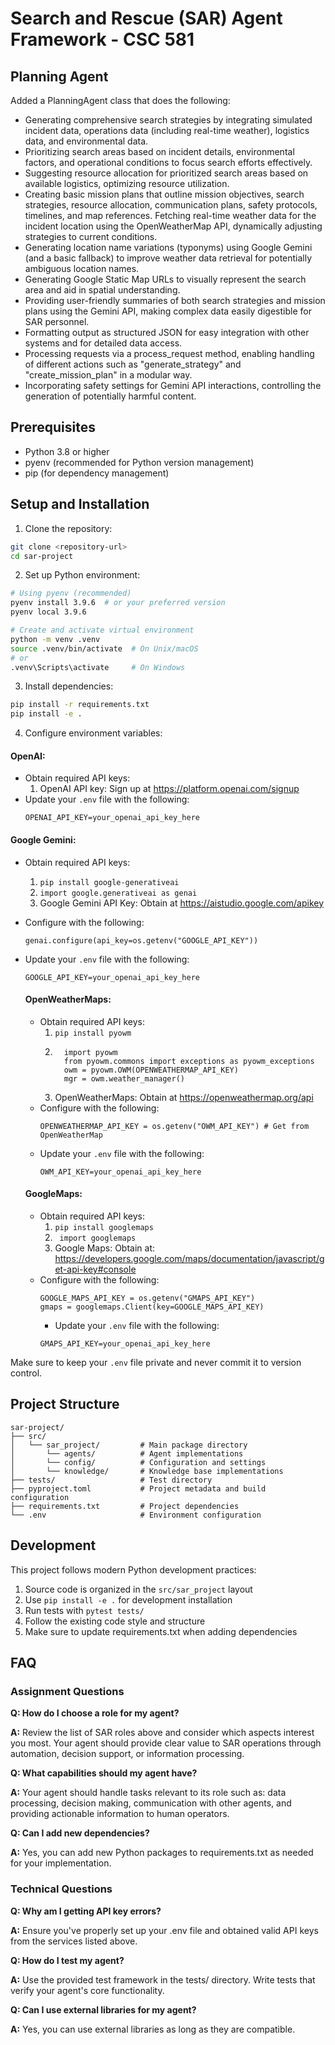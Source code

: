 # Search and Rescue (SAR) Agent Framework - CSC 581

## Planning Agent
Added a PlanningAgent class that does the following:
- Generating comprehensive search strategies by integrating simulated incident data, operations data (including real-time weather), logistics data, and environmental data.
- Prioritizing search areas based on incident details, environmental factors, and operational conditions to focus search efforts effectively. 
- Suggesting resource allocation for prioritized search areas based on available logistics, optimizing resource utilization. 
- Creating basic mission plans that outline mission objectives, search strategies, resource allocation, communication plans, safety protocols, timelines, and map references. Fetching real-time weather data for the incident location using the OpenWeatherMap API, dynamically adjusting strategies to current conditions. 
- Generating location name variations (typonyms) using Google Gemini (and a basic fallback) to improve weather data retrieval for potentially ambiguous location names. 
- Generating Google Static Map URLs to visually represent the search area and aid in spatial understanding. 
- Providing user-friendly summaries of both search strategies and mission plans using the Gemini API, making complex data easily digestible for SAR personnel. 
- Formatting output as structured JSON for easy integration with other systems and for detailed data access. 
- Processing requests via a process_request method, enabling handling of different actions such as "generate_strategy" and "create_mission_plan" in a modular way. 
- Incorporating safety settings for Gemini API interactions, controlling the generation of potentially harmful content.


## Prerequisites

- Python 3.8 or higher
- pyenv (recommended for Python version management)
- pip (for dependency management)

## Setup and Installation

1. Clone the repository:
```bash
git clone <repository-url>
cd sar-project
```

2. Set up Python environment:
```bash
# Using pyenv (recommended)
pyenv install 3.9.6  # or your preferred version
pyenv local 3.9.6

# Create and activate virtual environment
python -m venv .venv
source .venv/bin/activate  # On Unix/macOS
# or
.venv\Scripts\activate     # On Windows
```

3. Install dependencies:
```bash
pip install -r requirements.txt
pip install -e .
```

4. Configure environment variables:

#### OpenAI:
- Obtain required API keys:
  1. OpenAI API key: Sign up at https://platform.openai.com/signup
- Update your `.env` file with the following:
    ```
    OPENAI_API_KEY=your_openai_api_key_here
    ```
#### Google Gemini:
- Obtain required API keys:
  1. ``` pip install google-generativeai ```
  2. ``` import google.generativeai as genai ```
  3. Google Gemini API Key: Obtain at https://aistudio.google.com/apikey
- Configure with the following:
  ```
  genai.configure(api_key=os.getenv("GOOGLE_API_KEY"))
  ```
- Update your `.env` file with the following:
    ```
    GOOGLE_API_KEY=your_openai_api_key_here
    ```

  #### OpenWeatherMaps:
  - Obtain required API keys:
    1. ``` pip install pyowm ```
    2. ```
         import pyowm 
         from pyowm.commons import exceptions as pyowm_exceptions
         owm = pyowm.OWM(OPENWEATHERMAP_API_KEY)
         mgr = owm.weather_manager()
       ```
    3. OpenWeatherMaps: Obtain at https://openweathermap.org/api
  - Configure with the following:
    ```
    OPENWEATHERMAP_API_KEY = os.getenv("OWM_API_KEY") # Get from OpenWeatherMap
    ```
  - Update your `.env` file with the following:
    ```
    OWM_API_KEY=your_openai_api_key_here
    ```

  #### GoogleMaps:
  - Obtain required API keys:
    1. ``` pip install googlemaps ```
    2. ``` import googlemaps```
    3. Google Maps:  Obtain at: https://developers.google.com/maps/documentation/javascript/get-api-key#console
  - Configure with the following:
    ```
    GOOGLE_MAPS_API_KEY = os.getenv("GMAPS_API_KEY") 
    gmaps = googlemaps.Client(key=GOOGLE_MAPS_API_KEY)
    ```
    - Update your `.env` file with the following:
    ```
    GMAPS_API_KEY=your_openai_api_key_here
    ```




Make sure to keep your `.env` file private and never commit it to version control.

## Project Structure

```
sar-project/
├── src/
│   └── sar_project/         # Main package directory
│       └── agents/          # Agent implementations
│       └── config/          # Configuration and settings
│       └── knowledge/       # Knowledge base implementations
├── tests/                   # Test directory
├── pyproject.toml           # Project metadata and build configuration
├── requirements.txt         # Project dependencies
└── .env                     # Environment configuration
```

## Development

This project follows modern Python development practices:

1. Source code is organized in the `src/sar_project` layout
2. Use `pip install -e .` for development installation
3. Run tests with `pytest tests/`
4. Follow the existing code style and structure
5. Make sure to update requirements.txt when adding dependencies


## FAQ

### Assignment Questions

**Q: How do I choose a role for my agent?**

**A:** Review the list of SAR roles above and consider which aspects interest you most. Your agent should provide clear value to SAR operations through automation, decision support, or information processing.

**Q: What capabilities should my agent have?**

**A:** Your agent should handle tasks relevant to its role such as: data processing, decision making, communication with other agents, and providing actionable information to human operators.

**Q: Can I add new dependencies?**

**A:** Yes, you can add new Python packages to requirements.txt as needed for your implementation.


### Technical Questions

**Q: Why am I getting API key errors?**

**A:** Ensure you've properly set up your .env file and obtained valid API keys from the services listed above.

**Q: How do I test my agent?**

**A:** Use the provided test framework in the tests/ directory. Write tests that verify your agent's core functionality.

**Q: Can I use external libraries for my agent?**

**A:** Yes, you can use external libraries as long as they are compatible.
